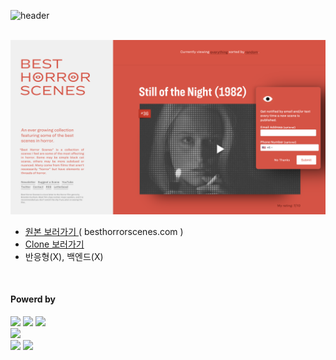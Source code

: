 ![header](https://capsule-render.vercel.app/api?type=waving&color=4078c0&height=180&section=header&text=besthorrorscenes.com%20-%20Clone&fontSize=45&animation=fadeIn&fontAlignY=38&desc=FrontEnd16&descAlignY=55&descAlign=85)

&nbsp;&nbsp;&nbsp;&nbsp;
<img src="https://github.com/yonghun16/besthorrorscenes.com/blob/main/besthorrorscenes.com_front_page.png?raw=true" width=800px />
	
<ul>
	<li>
		<a href="https://besthorrorscenes.com/"> 원본 보러가기 </a>( besthorrorscenes.com )
	</li>
	<li>
		<a href="https://yonghun16.github.io/besthorrorscenes.com/"> Clone 보러가기 </a>
	</li>
	<li>
		반응형(X), 백엔드(X)
	</li>
</ul>
</br>
<h4>Powerd by</h4>
<div>
	<!-- PUG --><a href="https://pugjs.org/"><img src="https://img.shields.io/badge/Pug-A86454?style=flat&logo=pug&logoColor=white" /></a>
	<!-- SCSS --><a href="https://sass-lang.com/"><img src="https://img.shields.io/badge/SCSS-D75892?style=flat&logo=sass&logoColor=white" /></a>
	<!-- Gulp --><a href="https://gulpjs.com/"><img src="https://img.shields.io/badge/Gulp-CF4647?style=flat&logo=Gulp&logoColor=white" /></a>
	<br>
	<!-- github --><a href="https://github.com/"><img src="https://img.shields.io/badge/GitHub-181717?style=flat&logo=GitHub&logoColor=white" /></a>
 	<br>
	<!-- neovim --><a href="https://neovim.io/"><img src="https://img.shields.io/badge/Neovim-01B952?style=flat&logo=neovim&logoColor=white" /></a>
	<!-- VScode --><a href="https://code.visualstudio.com/"><img src="https://img.shields.io/badge/Visual%20Studio%20Code-007ACC?style=flat&logo=VisualStudioCode&logoColor=white" /></a>

</div>
